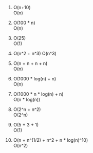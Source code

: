 1. O(n+10)  
O(n)  

2. O(100 * n)  
O(n)  

3. O(25)  
O(1)  

4. O(n^2 + n^3) 
O(n^3)  

5. O(n + n + n + n)  
O(n)  

6. O(1000 * log(n) + n)  
O(n)  

7. O(1000 * n * log(n) + n)  
O(n * log(n))  

8. O(2^n + n^2)  
O(2^n)  

9. O(5 + 3 + 1)  
O(1)  

10. O(n + n^(1/2) + n^2 + n * log(n)^10)  
O(n^2)